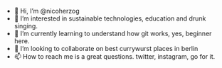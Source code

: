 - 👋 Hi, I’m @nicoherzog
- 👀 I’m interested in sustainable technologies, education and drunk singing.
- 🌱 I’m currently learning to understand how git works, yes, beginner here.
- 💞️ I’m looking to collaborate on best currywurst places in berlin
- 📫 How to reach me is a great questions. twitter, instagram, go for it. 

<!---
nicoherzog/nicoherzog is a ✨ special ✨ repository because its `README.md` (this file) appears on your GitHub profile.
You can click the Preview link to take a look at your changes.
--->
